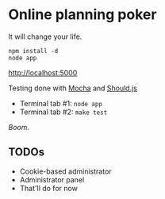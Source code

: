 Online planning poker
=====================

It will change your life.

	npm install -d
	node app

[http://localhost:5000](http://localhost:5000)

Testing done with [Mocha](http://visionmedia.github.com/mocha/) and [Should.js](http://github.com/visionmedia/should.js)
  
* Terminal tab #1: `node app`
* Terminal tab #2: `make test`

*Boom.*

TODOs
-----

* Cookie-based administrator
* Administrator panel
* That'll do for now
